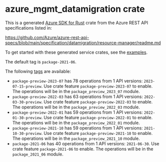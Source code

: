 # azure_mgmt_datamigration crate

This is a generated [Azure SDK for Rust](https://github.com/Azure/azure-sdk-for-rust) crate from the Azure REST API specifications listed in:

https://github.com/Azure/azure-rest-api-specs/blob/main/specification/datamigration/resource-manager/readme.md

To get started with these generated service crates, see the [examples](https://github.com/Azure/azure-sdk-for-rust/blob/main/services/README.md#examples).

The default tag is `package-2021-06`.

The following [tags](https://github.com/Azure/azure-sdk-for-rust/blob/main/services/tags.md) are available:

- `package-preview-2023-07` has 78 operations from 1 API versions: `2023-07-15-preview`. Use crate feature `package-preview-2023-07` to enable. The operations will be in the `package_preview_2023_07` module.
- `package-preview-2022-03` has 63 operations from 1 API versions: `2022-03-30-preview`. Use crate feature `package-preview-2022-03` to enable. The operations will be in the `package_preview_2022_03` module.
- `package-preview-2022-01` has 59 operations from 1 API versions: `2022-01-30-preview`. Use crate feature `package-preview-2022-01` to enable. The operations will be in the `package_preview_2022_01` module.
- `package-preview-2021-10` has 59 operations from 1 API versions: `2021-10-30-preview`. Use crate feature `package-preview-2021-10` to enable. The operations will be in the `package_preview_2021_10` module.
- `package-2021-06` has 40 operations from 1 API versions: `2021-06-30`. Use crate feature `package-2021-06` to enable. The operations will be in the `package_2021_06` module.
